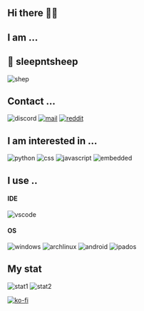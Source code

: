## Hi there 👋🗿

## I am ...
## 🐑 sleepntsheep

![shep](https://stickershop.line-scdn.net/stickershop/v1/sticker/66830800/android/sticker.png;compress=false)

## Contact ...
![discord](https://img.shields.io/badge/sleepntsheep%200001-536dfe?style=for-the-badge&logoColor=white&logo=discord)
<a href="mailto:<nowiki>sleepntsheep@protonmail.com" rel="some text">![mail](https://img.shields.io/badge/protonmail-282B34?style=for-the-badge&logoColor=white&logo=protonmail)</a>
[![reddit](https://img.shields.io/badge/reddit-ff3333?style=for-the-badge&logoColor=white&logo=reddit)](https://www.reddit.com/user/sleepypaam)

## I am interested in ...
![python](https://img.shields.io/badge/python-ab47bc?style=for-the-badge&logoColor=white&logo=python)
![css](https://img.shields.io/badge/CSS3-ffeb3b?style=for-the-badge&logo=css3&logoColor=white)
![javascript](https://img.shields.io/badge/javascript-1572B6?style=for-the-badge&logo=javascript&logoColor=white)
![embedded](https://img.shields.io/badge/embedded-263238?style=for-the-badge&logo=arduino&logoColor=white)

## I use ..

#### IDE
![vscode](https://img.shields.io/badge/vscode-2196f3?style=for-the-badge&logoColor=white&logo=visual%20studio%20code)

#### OS
![windows](https://img.shields.io/badge/Windows-37474f?style=for-the-badge&logoColor=white&logo=windows)
![archlinux](https://img.shields.io/badge/Arch%20Linux-304ffe?style=for-the-badge&logoColor=white&logo=archlinux)
![android](https://img.shields.io/badge/Android-689f38?style=for-the-badge&logo=android&logoColor=white)
![ipados](https://img.shields.io/badge/Ipad%20os-90a4ae?style=for-the-badge&logoColor=white&logo=apple)


## My stat
![stat1](https://github-readme-stats.vercel.app/api?username=sleepysheeep&show_icons=true)
![stat2](https://github-readme-stats.vercel.app/api/top-langs/?username=sleepysheeep)


[![ko-fi](https://ko-fi.com/img/githubbutton_sm.svg)](https://ko-fi.com/sleepysheeep)
